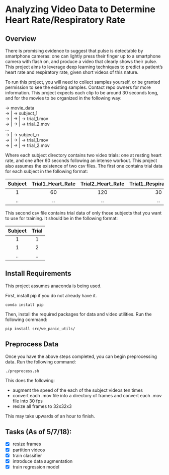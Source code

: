 # Analyzing Video Data to Determine Heart Rate/Respiratory Rate

## Overview

There is promising evidence to suggest that pulse is detectable by smartphone cameras: one can lightly press their finger up to a smartphone camera with flash on, and produce a video that clearly shows their pulse. This project aims to leverage deep learning techniques to predict a patient’s heart rate and respiratory rate, given short videos of this nature. 

To run this project, you will need to collect samples yourself, or be granted permission to see the existing samples. Contact repo owners for more information. This project expects each clip to be around 30 seconds long, and for the movies to be organized in the following way:

-> movie_data <br />
->     | -> subject_1 <br />
->     | ->     | -> trial_1.mov <br />
->     | ->     | -> trial_2.mov <br />
... <br />
->     | -> subject_n <br />
->     | ->     | -> trial_1.mov <br />
->     | ->     | -> trial_2.mov <br />

Where each subject directory contains two video trials: one at resting heart rate, and one after 60 seconds following an intense workout. This project also assumes the existence of two csv files. The first one contains trial data for each subject in the following format:

| Subject  | Trial1_Heart_Rate| Trial2_Heart_Rate | Trial1_Respiratory_Rate| Trial2_Respiratory_Rate |
|:--------:|:----------------:|:-----------------:|:----------------------:|:-----------------------:|
| 1        | 60               | 120               | 30                     | 45                      |
| ..       | ..               | ..                | ..                     | ..                      |

This second csv file contains trial data of only those subjects that you want to use for training. It should be in the following format:

| Subject  | Trial|
|:--------:|:----:|
| 1        | 1    |
| 1        | 2    |
| ..       | ..   |

## Install Requirements

This project assumes anaconda is being used.

First, install pip if you do not already have it.
```{r, engine='bash'}
conda install pip
```

Then, install the required packages for data and video utilities. Run the following command:
```{r, engine='bash'}
pip install src/we_panic_utils/
```

## Preprocess Data

Once you have the above steps completed, you can begin preprocessing data. Run the following command:
```{r, engine='bash'}
./preprocess.sh
```
This does the following:
* augment the speed of the each of the subject videos ten times 
* convert each .mov file into a directory of frames and convert each .mov file into 30 fps
* resize all frames to 32x32x3

This may take upwards of an hour to finish.

## Tasks (As of 5/7/18):

- [x] resize frames
- [x] partition videos
- [x] train classifier
- [x] introduce data augmentation
- [x] train regression model

